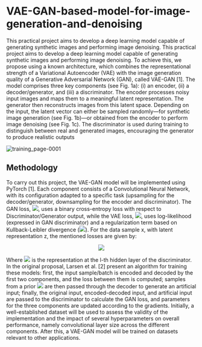 # VAE-GAN-based-model-for-image-generation-and-denoising
This practical project aims to develop a deep learning model capable of generating synthetic images and performing image denoising. This practical project aims to develop a deep learning model capable of generating synthetic images and performing image denoising. To achieve this, we propose using a known architecture, which combines the representational strength of a Variational Autoencoder (VAE) with the image generation quality of a Generative Adversarial Network (GAN), called VAE-GAN [1]. The model comprises three key components (see Fig. 1a): (i) an encoder, (ii) a decoder/generator, and (iii) a discriminator. The encoder processes noisy input images and maps them to a meaningful latent representation. The generator then reconstructs images from this latent space. Depending on the input, the latent vector can either be sampled randomly—for synthetic image generation (see Fig. 1b)—or obtained from the encoder to perform image denoising (see Fig. 1c). The discriminator is used during training to distinguish between real and generated images, encouraging the generator to produce realistic outputs

![training_page-0001](https://github.com/user-attachments/assets/634038b2-a30a-4156-8125-25d9efe656e7)

## Methodology

To carry out this project, the VAE-GAN model will be implemented using PyTorch [1]. Each component consists of a Convolutional Neural Network, with its configuration adapted to a specific task (upsampling for the decoder/generator, downsampling for the encoder and discriminator). The GAN loss, <img src="https://latex.codecogs.com/png.latex?\fg{BBBBBB}\mathcal{L}_{\text{GAN}}" />, uses a binary cross-entropy loss with respect to Discriminator/Generator output, while the VAE loss, <img src="https://latex.codecogs.com/gif.latex?\mathcal{L}_{\text{VAE}}" />, uses log-likelihood (expressed in GAN discriminator) and a regularization term based on Kullback-Leibler divergence (<img src="https://latex.codecogs.com/gif.latex?\text{D}_{\text{KL}}" />). For the data sample x, with latent representation z, the mentioned losses are given by:

<p align="center">
  <img src="https://latex.codecogs.com/png.latex?\dpi{200}\bg{white}\begin{matrix*}\color{white}{000000000000000000000000000000000000000000000}\\\mathcal{L}=\mathcal{L}_{\text{Dis}_l}+\mathcal{L}_{\text{prior}}+\mathcal{L}_{\text{GAN}}\\\mathcal{L}_{\text{GAN}}=\log(\text{Dis}(x))+\log(1-\text{Dis}(\text{Gen}(z)))\\\mathcal{L}_{\text{Dis}_l}=-\mathbb{E}_{q(z|x)}\left[\log{p(\text{Dis}_l(x)|z)}\right]\\\mathcal{L}_{\text{prior}}=\text{D}_{\text{KL}}(q(z|x)\|p(z))\\\color{white}{000000000000000000000000000000000000000000000}\end{matrix*}"/>
</p>

Where <img src="https://latex.codecogs.com/gif.latex?\text{Dis}_l(x)" /> is the representation at the l-th hidden layer of the discriminator. In the original proposal, Larsen et al. [2] present an algorithm for training these models: first, the input sample/batch is encoded and decoded by the first two components, and the loss between them is computed; samples from a prior <img src="https://latex.codecogs.com/gif.latex?p(z)\sim\mathcal{N}(0,\mathbf{I})" /> are then passed through the decoder to generate an artificial input; finally, the original input, encoded-decoded input, and artificial input are passed to the discriminator to calculate the GAN loss, and parameters for the three components are updated according to the gradients. Initially, a well-established dataset will be used to assess the validity of the implementation and the impact of several hyperparameters on overall performance, namely convolutional layer size across the different components. After this, a VAE-GAN model will be trained on datasets relevant to other applications.
